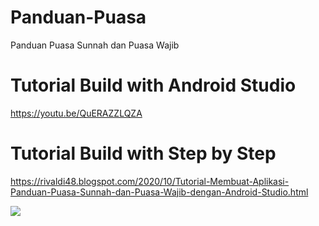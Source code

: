 # Panduan-Puasa
Panduan Puasa Sunnah dan Puasa Wajib

# Tutorial Build with Android Studio
https://youtu.be/QuERAZZLQZA

# Tutorial Build with Step by Step
https://rivaldi48.blogspot.com/2020/10/Tutorial-Membuat-Aplikasi-Panduan-Puasa-Sunnah-dan-Puasa-Wajib-dengan-Android-Studio.html

<img src="https://1.bp.blogspot.com/-WoYXmpnOn4U/X4p24HeO0gI/AAAAAAAAHng/DjicoxDXGX0Kn8dvTF33cIC8nxOAndN5QCLcBGAsYHQ/s2048/Panduan%2BPuasa%2BSunnah%2Bdan%2BPuasa%2BWajib.png" data-canonical-src="https://1.bp.blogspot.com/-WoYXmpnOn4U/X4p24HeO0gI/AAAAAAAAHng/DjicoxDXGX0Kn8dvTF33cIC8nxOAndN5QCLcBGAsYHQ/s2048/Panduan%2BPuasa%2BSunnah%2Bdan%2BPuasa%2BWajib.png" style="max-width:100%;">
